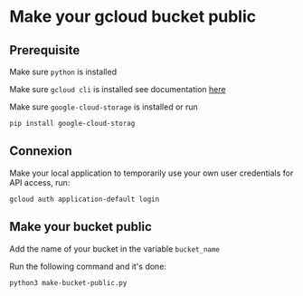 # Make your gcloud bucket public

## Prerequisite

Make sure `python` is installed

Make sure `gcloud cli` is installed
see documentation [here](https://cloud.google.com/sdk/docs/install?hl=fr)

Make sure `google-cloud-storage` is installed or run

```
pip install google-cloud-storag
```

## Connexion

Make your local application to temporarily use your own user credentials for API access, run:

```
gcloud auth application-default login
```

## Make your bucket public

Add the name of your bucket in the variable `bucket_name`

Run the following command and it's done:

```
python3 make-bucket-public.py
```
